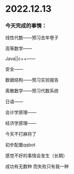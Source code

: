 # 2022.12.13

### 今天完成的事情：

线性代数——预习去年卷子

高等数学——

Java||c++——

安全——

数据结构——预习实验报告

离散数学——预习代数系统

日语——

会计学原理——

经济学原理——

今天不打麻将了

初步配置qqbot

感觉不好的事情会发生（长期）

成功有无数种 而失败只有我一种

